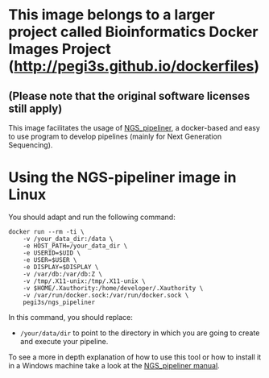 # This image belongs to a larger project called Bioinformatics Docker Images Project (http://pegi3s.github.io/dockerfiles)
## (Please note that the original software licenses still apply)

This image facilitates the usage of [NGS_pipeliner](./manual.md), a docker-based and easy to use program to develop pipelines (mainly for Next Generation Sequencing).

# Using the NGS-pipeliner image in Linux
You should adapt and run the following command:

```
docker run --rm -ti \
    -v /your_data_dir:/data \
    -e HOST_PATH=/your_data_dir \
    -e USERID=$UID \
    -e USER=$USER \
    -e DISPLAY=$DISPLAY \
    -v /var/db:/var/db:Z \
    -v /tmp/.X11-unix:/tmp/.X11-unix \
    -v $HOME/.Xauthority:/home/developer/.Xauthority \
    -v /var/run/docker.sock:/var/run/docker.sock \
    pegi3s/ngs_pipeliner
```

In this command, you should replace:
- `/your/data/dir` to point to the directory in which you are going to create and execute your pipeline.

To see a more in depth explanation of how to use this tool or how to install it in a Windows machine take a look at the [NGS_pipeliner manual](./manual.md).
